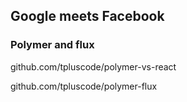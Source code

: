 ## Google meets Facebook
### Polymer and flux

<a href="https://github.com/tpluscode/polymer-vs-react"><i class="fa fa-file-powerpoint-o"></i></a>
github.com/tpluscode/polymer-vs-react

<a href="https://github.com/tpluscode/polymer-flux/tree/vs-react"><i class="fa fa-code"></i></a>
github.com/tpluscode/polymer-flux
